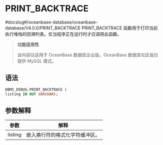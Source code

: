 PRINT_BACKTRACE 
====================================
#docslug#/oceanbase-database/oceanbase-database/V4.0.0/PRINT_BACKTRACE
PRINT_BACKTRACE 函数用于打印当前执行堆栈的回溯列表。仅当程序正在运行时才应调用此函数。

>**功能适用性**
>
>该内容仅适用于 OceanBase 数据库企业版。OceanBase 数据库社区版仅提供 MySQL 模式。

语法 
-----------

```sql
DBMS_DEBUG.PRINT_BACKTRACE (
listing IN OUT VARCHAR);
```



参数解释 
-------------



| **参数**  |     **解释**      |
|---------|-----------------|
| listing | 嵌入换行符的格式化字符缓冲区。 |



